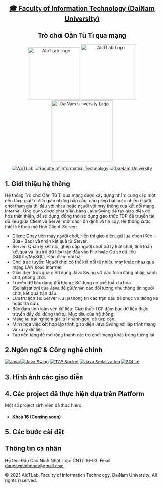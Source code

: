 <h2 align="center">
    <a href="https://dainam.edu.vn/vi/khoa-cong-nghe-thong-tin">
    🎓 Faculty of Information Technology (DaiNam University)
    </a>
</h2>
<h2 align="center">
     Trò chơi Oẳn Tù Tì qua mạng 
</h2>
<div align="center">
    <p align="center">
        <img alt="AIoTLab Logo" width="170" src="https://github.com/user-attachments/assets/711a2cd8-7eb4-4dae-9d90-12c0a0a208a2" />
        <img alt="AIoTLab Logo" width="180" src="https://github.com/user-attachments/assets/dc2ef2b8-9a70-4cfa-9b4b-f6c2f25f1660" />
        <img alt="DaiNam University Logo" width="200" src="https://github.com/user-attachments/assets/77fe0fd1-2e55-4032-be3c-b1a705a1b574" />
    </p>

[![AIoTLab](https://img.shields.io/badge/AIoTLab-green?style=for-the-badge)](https://www.facebook.com/DNUAIoTLab)
[![Faculty of Information Technology](https://img.shields.io/badge/Faculty%20of%20Information%20Technology-blue?style=for-the-badge)](https://dainam.edu.vn/vi/khoa-cong-nghe-thong-tin)
[![DaiNam University](https://img.shields.io/badge/DaiNam%20University-orange?style=for-the-badge)](https://dainam.edu.vn)

</div>

## 1. Giới thiệu hệ thống
   Hệ thống Trò chơi Oẳn Tù Tì qua mạng được xây dựng nhằm cung cấp một nền tảng giải trí đơn giản nhưng hấp dẫn, cho phép hai hoặc nhiều người chơi tham gia thi đấu với nhau hoặc người với máy thông qua kết nối mạng Internet.
Ứng dụng được phát triển bằng Java Swing để tạo giao diện đồ họa thân thiện, dễ sử dụng, đồng thời sử dụng giao thức TCP để truyền tải dữ liệu giữa Client và Server một cách ổn định và tin cậy.
Hệ thống được thiết kế theo mô hình Client–Server:
- Client: Chạy trên máy người chơi, hiển thị giao diện, gửi lựa chọn (Kéo – Búa – Bao) và nhận kết quả từ Server.
- Server: Quản lý kết nối, ghép cặp người chơi, xử lý luật chơi, tính toán kết quả và lưu trữ dữ liệu trận đấu vào File hoặc Cơ sở dữ liệu (SQLite/MySQL).
Đặc điểm nổi bật:
- Chơi trực tuyến: Người chơi có thể kết nối từ nhiều máy khác nhau qua mạng LAN hoặc Internet.
- Giao diện trực quan: Sử dụng Java Swing với các form đăng nhập, sảnh chờ, phòng chơi.
- Truyền dữ liệu dạng đối tượng: Sử dụng cơ chế tuần tự hóa (Serialization) của Java để gửi/nhận các đối tượng như thông tin người chơi, kết quả trận đấu.
- Lưu trữ lịch sử: Server lưu lại thông tin các trận đấu để phục vụ thống kê hoặc tra cứu.
- Bảo đảm tính toàn vẹn dữ liệu: Giao thức TCP đảm bảo dữ liệu được truyền đầy đủ, đúng thứ tự.
Mục tiêu của hệ thống:
- Mang lại trải nghiệm giải trí nhanh gọn, dễ tiếp cận.
- Minh họa việc kết hợp lập trình giao diện Java Swing với lập trình mạng và xử lý dữ liệu.
- Tạo nền tảng để mở rộng thành các trò chơi mạng khác trong tương lai

## 2.Ngôn ngữ & Công nghệ chính
[![Java](https://img.shields.io/badge/Java-007396?style=for-the-badge&logo=java&logoColor=white)](https://www.java.com/)
[![Java Swing](https://img.shields.io/badge/Java%20Swing-007396?style=for-the-badge&logo=java&logoColor=white)](https://docs.oracle.com/javase/tutorial/uiswing/)
[![TCP Socket](https://img.shields.io/badge/TCP%20Socket-007396?style=for-the-badge&logo=socketdotio&logoColor=white)](https://docs.oracle.com/javase/tutorial/networking/sockets/)
[![Java Serialization](https://img.shields.io/badge/Java%20Serialization-007396?style=for-the-badge&logo=java&logoColor=white)](https://docs.oracle.com/javase/8/docs/platform/serialization/spec/serialTOC.html)
[![SQLite](https://img.shields.io/badge/SQLite-003B57?style=for-the-badge&logo=sqlite&logoColor=white)](https://www.sqlite.org/index.html)


## 3. Hình ảnh các giao diễn


## 4. Các project đã thực hiện dựa trên Platform

Một số project sinh viên đã thực hiện:
- #### [Khoá 16]() (Coming soon)
## 5. Các bước cài đặt





## Thông tin cá nhân
Họ tên: Đậu Cao Minh Nhật.
Lớp: CNTT 16-03.
Email: daucaominhnhat@gmail.com.

© 2025 AIoTLab, Faculty of Information Technology, DaiNam University. All rights reserved.

